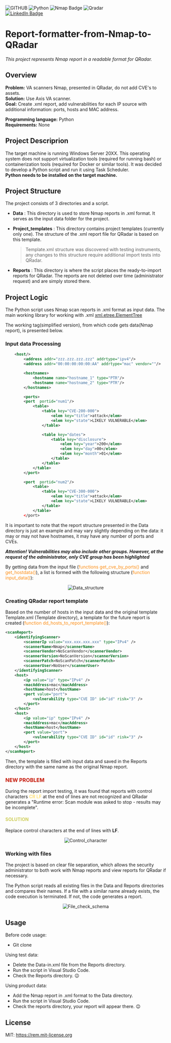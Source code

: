 ![GITHUB](https://img.shields.io/badge/GitHub-100000?style=for-the-badge&logo=github&logoColor=white)
![Python](https://img.shields.io/badge/Python-FFD43B?style=for-the-badge&logo=python&logoColor=blue)
![Nmap Badge](https://img.shields.io/badge/Nmap-090580?style=for-the-badge&logoColor=blue)
![Qradar](https://img.shields.io/badge/IBM_QRAdar-164B60?style=for-the-badge&logoColor=blue)  
[![LinkedIn Badge](https://img.shields.io/badge/LinkedIn-Profile-informational?style=flat&logo=linkedin&logoColor=white&color=0D76A8)](www.linkedin.com/in/veronica-makalovich-b0aa76271)

# Report-formatter-from-Nmap-to-QRadar

*This project represents Nmap report in a readable format for QRadar.*   

## Overview  
**Problem:** VA scanners Nmap, presented in QRadar, do not add CVE's to assets.  
**Solution:** Use Axis VA scanner.  
**Goal:** Create .xml report, add vulnerabilities for each IP source with additional information: ports, hosts and MAC address.  

**Programming language:** Python  
**Requirements:** None

## Project Descriprion
The target machine is running Windows Server 20XX. This operating system does not support virtualization tools (required for running bash) or containerization tools (required for Docker or similar tools). 
It was decided to develop a Python script and run it using Task Scheduler.  
**Python needs to be installed on the target machine.**

## Project Structure
The project consists of 3 directories and a script. 

- **Data** : This directory is used to store Nmap reports in .xml format. It serves as the input data folder for the project.  
- **Project_templates** : This directory contains project templates (currently only one). The structure of the .xml report file for QRadar is based on this template.

  > Template.xml structure was discovered with testing instruments, any changes to this structure require additional import tests into QRadar.  

- **Reports** : This directory is where the script places the ready-to-import reports for QRadar. The reports are not deleted over time (administrator request) and are simply stored there.


## Project Logic
The Python script uses Nmap scan reports in .xml format as input data. The main working library for working with .xml  [xml.etree.ElementTree](https://docs.python.org/3/library/xml.etree.elementtree.html)  

The working tag(simplified version), from which code gets data(Nmap report), is presented below.

### Input data Processing

```xml
	<host/>
		<address addr="zzz.zzz.zzz.zzz" addrtype="ipv4"/>
		<address addr="00:00:00:00:00:AA" addrtype="mac" vendor=""/>

		<hostnames>
			<hostname name="hostname_1" type="PTR"/>
			<hostname name="hostname_2" type="PTR"/>
		</hostnames>

		<ports>
		<port  portid="num1"/>
            <table>
                <table key="CVE-200-000">
                    <elem key="title">attack</elem>
                    <elem key="state">LIKELY VULNERABLE</elem>
                </table>

                <table key="dates">
                    <table key="disclosure">
                        <elem key="year">200</elem>
                        <elem key="day">00</elem>
                        <elem key="month">01</elem>
                    </table>
                </table>
            </table>
		</port>

        <port  portid="num2"/>
            <table>
                <table key="CVE-300-000">
                    <elem key="title">attack</elem>
                    <elem key="state">LIKELY VULNERABLE</elem>
                </table>
            </table>
		</port>

```

It is important to note that the report structure presented in the Data directory is just an example and may vary slightly depending on the data: it may or may not have hostnames, it may have any number of ports and CVEs.

***Attention! Vulnerabilities may also include other groups. However, at the request of the administrator, only CVE group has been highlighted***

By getting data from the input file (<span style="color:#FD8D14">functions get_cve_by_ports()</span> and <span style="color:#FD8D14">get_hostdata()</span>), a list is formed with the following structure (<span style="color:#FD8D14">function input_data()</span>):

<center>
    <img src="1_Data_structure.png" alt="Data_structure" />
</center>

### Creating QRadar report template

Based on the number of hosts in the input data and the original template Template.xml (Template directory), a template for the future report is created (<span style="color:#FD8D14">function dd_hosts_to_report_template()</span>):

```xml
<scanReport>
    <identifyingScanner>
        <scannerIp value="xxx.xxx.xxx.xxx" type="IPv4" />
        <scannerName>Nmap</scannerName>
        <scannerVendor>NoScanVendor</scannerVendor>
        <scannerVersion>NoScanVersion</scannerVersion>
        <scannerPatch>NoScanPatch</scannerPatch>
        <scannerUser>NoUser</scannerUser>
    </identifyingScanner>
    <host>
        <ip value="ip" type="IPv4" />
        <macAddress>mac</macAddress>
        <hostName>host</hostName>
        <port value="port">
            <vulnerability type="CVE ID" id="id" risk="3" />
        </port>
    </host>
    <host>
        <ip value="ip" type="IPv4" />
        <macAddress>mac</macAddress>
        <hostName>host</hostName>
        <port value="port">
            <vulnerability type="CVE ID" id="id" risk="3" />
        </port>
    </host>
</scanReport>
```

Then, the template is filled with input data and saved in the Reports directory with the same name as the original Nmap report.

### <p style="color:#C51605">NEW PROBLEM</p>  

During the report import testing, it was found that reports with control characters <span style="color:#FFE17B">**CR LF**</span> at the end of lines are not recognized and QRadar generates a "Runtime error: Scan module was asked to stop - results may be incomplete".

#### <p style="color:#CECE5A">SOLUTION</p>
Replace control characters at the end of lines with **LF**.

<center>
    <img src="2_Control_character.png" alt="Control_character" />
</center>

### Working with files
The project is based on clear file separation, which allows the security administrator to both work with Nmap reports and view reports for QRadar if necessary.

The Python script reads all existing files in the Data and Reports directories and compares their names. If a file with a similar name already exists, the code execution is terminated. If not, the code generates a report.

<center>
    <img src="3_File_check_schema.png" alt="File_check_schema" />
</center> 

## Usage
Before code usage:
- Git clone

Using test data:
- Delete the Data-in.xml file from the Reports directory.
- Run the script in Visual Studio Code.
- Check the Reports directory. 😉

Using product data:
- Add the Nmap report in .xml format to the Data directory.
- Run the script in Visual Studio Code.
- Check the reports directory, your report will appear there. 😉

## License  
MIT: https://rem.mit-license.org

